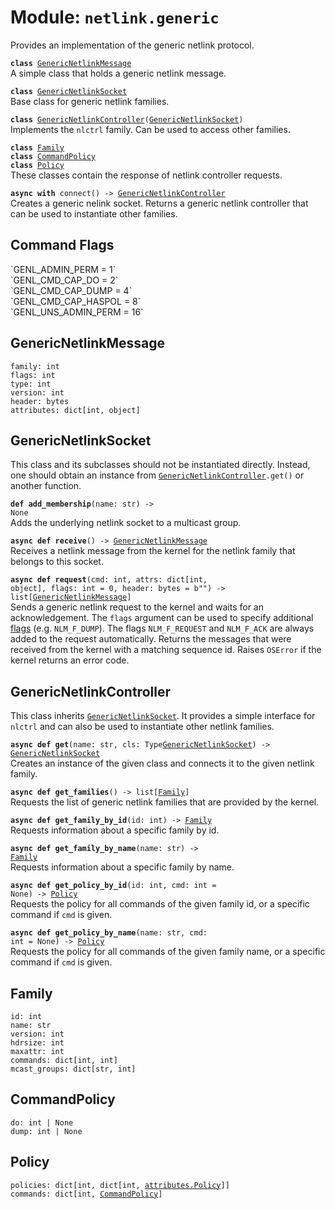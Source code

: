 
# Module: <code>netlink.generic</code>
Provides an implementation of the generic netlink protocol.

<code>**class** [GenericNetlinkMessage](#genericnetlinkmessage)</code><br>
<span class="docs">A simple class that holds a generic netlink message.</span>

<code>**class** [GenericNetlinkSocket](#genericnetlinksocket)</code><br>
<span class="docs">Base class for generic netlink families.</span>

<code>**class** [GenericNetlinkController](#genericnetlinkcontroller)([GenericNetlinkSocket](#genericnetlinksocket))</code><br>
<span class="docs">Implements the `nlctrl` family. Can be used to access other families.</span>

<code>**class** [Family](#family)</code><br>
<code>**class** [CommandPolicy](#commandpolicy)</code><br>
<code>**class** [Policy](#policy)</code><br>
<span class="docs">These classes contain the response of netlink controller requests.</span> 

<code>**async with** connect() -> [GenericNetlinkController](#genericnetlinkcontroller)</code><br>
<span class="docs">Creates a generic nelink socket. Returns a generic netlink controller that can be used to instantiate other families.</span>

## Command Flags
<span class="docs">
`GENL_ADMIN_PERM = 1`<br>
`GENL_CMD_CAP_DO = 2`<br>
`GENL_CMD_CAP_DUMP = 4`<br>
`GENL_CMD_CAP_HASPOL = 8`<br>
`GENL_UNS_ADMIN_PERM = 16`
</span>

## GenericNetlinkMessage
`family: int`<br>
`flags: int`<br>
`type: int`<br>
`version: int`<br>
`header: bytes`<br>
`attributes: dict[int, object]`

## GenericNetlinkSocket
This class and its subclasses should not be instantiated directly. Instead, one should obtain an instance from <code>[GenericNetlinkController](#genericnetlinkcontroller).get()</code> or another function.

<code>**def add_membership**(name: str) ->  None</code><br>
<span class="docs">Adds the underlying netlink socket to a multicast group.</span>

<code>**async def receive**() -> [GenericNetlinkMessage](#genericnetlinkmessage)</code><br>
<span class="docs">Receives a netlink message from the kernel for the netlink family that belongs to this socket.</span>

<code>**async def request**(cmd: int, attrs: dict[int, object], flags: int = 0, header: bytes = b"") -> list[[GenericNetlinkMessage](#genericnetlinkmessage)]</code><br>
<span class="docs">Sends a generic netlink request to the kernel and waits for an acknowledgement. The `flags` argument can be used to specify additional [flags](#netlink-flags) (e.g. `NLM_F_DUMP`). The flags `NLM_F_REQUEST` and `NLM_F_ACK` are always added to the request automatically. Returns the messages that were received from the kernel with a matching sequence id. Raises `OSError` if the kernel returns an error code.</span>

## GenericNetlinkController
This class inherits [`GenericNetlinkSocket`](#genericnetlinksocket). It provides a simple interface for `nlctrl` and can also be used to instantiate other netlink families.

<code>**async def get**(name: str, cls: Type[GenericNetlinkSocket](#genericnetlinksocket)) -> [GenericNetlinkSocket](#genericnetlinksocket)</code><br>
<span class="docs">Creates an instance of the given class and connects it to the given netlink family.</span>

<code>**async def get_families**() -> list[[Family](#family)]</code><br>
<span class="docs">Requests the list of generic netlink families that are provided by the kernel.</span>

<code>**async def get_family_by_id**(id: int) -> [Family](#family)</code><br>
<span class="docs">Requests information about a specific family by id.</span>

<code>**async def get_family_by_name**(name: str) -> [Family](#family)</code><br>
<span class="docs">Requests information about a specific family by name.</span>

<code>**async def get_policy_by_id**(id: int, cmd: int = None) -> [Policy](#policy)</code><br>
<span class="docs">Requests the policy for all commands of the given family id, or a specific command if `cmd` is given.</span>

<code>**async def get_policy_by_name**(name: str, cmd: int = None) -> [Policy](#policy)</code><br>
<span class="docs">Requests the policy for all commands of the given family name, or a specific command if `cmd` is given.</span>

## Family
`id: int`<br>
`name: str`<br>
`version: int`<br>
`hdrsize: int`<br>
`maxattr: int`<br>
<code>commands: dict[int, int]</code><br>
<code>mcast_groups: dict[str, int]</code>

## CommandPolicy
`do: int | None`<br>
`dump: int | None`

## Policy
<code>policies: dict[int, dict[int, [attributes.Policy](attributes.md#policy)]]</code><br>
<code>commands: dict[int, [CommandPolicy](#commandpolicy)]</code>

